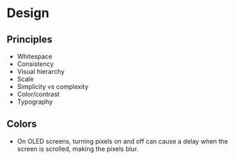 # Design

## Principles

- Whitespace
- Consistency
- Visual hierarchy
- Scale
- Simplicity vs complexity
- Color/contrast
- Typography

## Colors

- On OLED screens, turning pixels on and off can cause a delay when the screen is scrolled, making the pixels blur.
